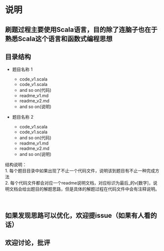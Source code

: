 # 说明
## 刷题过程主要使用Scala语言，目的除了连脑子也在于熟悉Scala这个语言和函数式编程思想 

## 目录结构
* 题目名称 1  
   * code_v1.scala
   * code_v1.scala
   * and so  on(代码)
   * readme_v1.md
   * readme_v2.md
   * and so on(说明)

* 题目名称 2
   * code_v1.scala
   * code_v1.scala
   * and so  on(代码)
   * readme_v1.md
   * readme_v2.md
   * and so on(说明)

结构说明：  
    1. 每个题目目录中如果出现了不止一个代码文件，说明该到题目有不止一种完成方法     
    2. 每个代码文件都会对应一个readme说明文档，对应标识为最后_的v[数字]，说明文档会给出题目的解题思路，但是具体的解题过程在代码文件中会有注释说明。     

</br>

## 如果发现思路可以优化，欢迎提issue（如果有人看的话）
## 欢迎讨论，批评